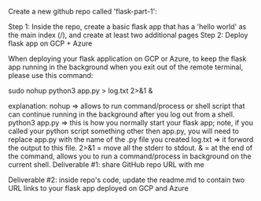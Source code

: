 Create a new github repo called 'flask-part-1': 

Step 1: Inside the repo, create a basic flask app that has a 'hello world' as the main index (/), and create at least two additional pages
Step 2: Deploy flask app on GCP + Azure 

When deploying your flask application on GCP or Azure, to keep the flask app running in the background when you exit out of the remote terminal, please use this command: 


sudo nohup python3 app.py > log.txt 2>&1 &


explanation: 
nohup => allows to run command/process or shell script that can continue running in the background after you log out from a shell.
python3 app.py => this is how you normally start your flask app; note, if you called your python script something other then app.py, you will need to replace app.py with the name of the .py file you created 
log.txt => it forword the output to this file.
2>&1 = move all the stderr to stdout.
& = at the end of the command, allows you to run a command/process in background on the current shell.
Deliverable #1: share GitHub repo URL with me

Deliverable #2: inside repo's code, update the readme.md to contain two
URL links to your flask app deployed on GCP and Azure